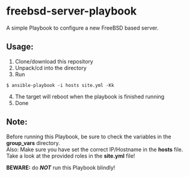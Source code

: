 # freebsd-server-playbook

A simple Playbook to configure a new FreeBSD based server.

## Usage:
1. Clone/download this repository
2. Unpack/cd into the directory
3. Run
```
$ ansible-playbook -i hosts site.yml -Kk
```
4. The target will reboot when the playbook is finished running
5. Done

## Note:
Before running this Playbook, be sure to check the variables in the **group_vars** directory.  
Also: Make sure you have set the correct IP/Hostname in the **hosts** file.   
Take a look at the provided roles in the **site.yml** file!

**BEWARE:** do **_NOT_** run this Playbook blindly!
